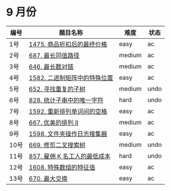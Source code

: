 # 9 月份

**编号**|**题目名称**|**难度**|**状态**
--------|------------|--------|--------
1号|[1475. 商品折扣后的最终价格](./第1题%201475.%20商品折扣后的最终价格)|easy|ac
2号|[687. 最长同值路径](./第2题%20687.%20最长同值路径)|medium|ac
3号|[646. 最长数对链](./第3题%20646.%20最长数对链)|medium|ac
4号|[1582. 二进制矩阵中的特殊位置](./第4题%201582.%20二进制矩阵中的特殊位置)|easy|ac
5号|[652. 寻找重复的子树](./第5题%20652.%20寻找重复的子树)|medium|undo
6号|[828. 统计子串中的唯一字符](./第6题%20828.%20统计子串中的唯一字符)|hard|undo
7号|[1592. 重新排列单词间的空格](./第7题%201592.%20重新排列单词间的空格)|easy|ac
8号|[667. 优美的排列 II](./第8题%20667.%20优美的排列%20II)|medium|ac
9号|[1598. 文件夹操作日志搜集器](./第9题%201598.%20文件夹操作日志搜集器)|easy|ac
10号|[669. 修剪二叉搜索树](./第10题%20669.%20修剪二叉搜索树)|medium|undo
11号|[857. 雇佣 K 名工人的最低成本](./第11题%20857.%20雇佣%20K%20名工人的最低成本)|hard|undo
12号|[1608. 特殊数组的特征值](./第12题%201608.%20特殊数组的特征值)|easy|ac
13号|[670. 最大交换](./第13题%20670.%20最大交换)|easy|ac
